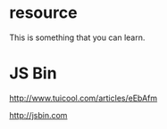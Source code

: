 # resource
This is something that you can learn.


# JS Bin
  http://www.tuicool.com/articles/eEbAfm
  
  http://jsbin.com
  

